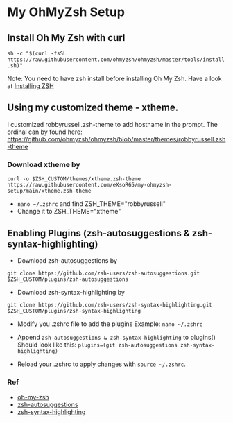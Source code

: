 
# My OhMyZsh Setup

## Install Oh My Zsh with curl

`sh -c "$(curl -fsSL https://raw.githubusercontent.com/ohmyzsh/ohmyzsh/master/tools/install.sh)"`

Note: You need to have zsh install before installing Oh My Zsh. Have a look at [Installing ZSH](https://github.com/ohmyzsh/ohmyzsh/wiki/Installing-ZSH)

## Using my customized theme - xtheme. 

I customized robbyrussell.zsh-theme to add hostname in the prompt. The ordinal can by found here: https://github.com/ohmyzsh/ohmyzsh/blob/master/themes/robbyrussell.zsh-theme

### Download xtheme by

`curl -o $ZSH_CUSTOM/themes/xtheme.zsh-theme https://raw.githubusercontent.com/eXsoR65/my-ohmyzsh-setup/main/xtheme.zsh-theme`

- `nano ~/.zshrc` and find ZSH_THEME="robbyrussell"
-  Change it to ZSH_THEME="xtheme"

## Enabling Plugins (zsh-autosuggestions & zsh-syntax-highlighting)
 - Download zsh-autosuggestions by
 
 `git clone https://github.com/zsh-users/zsh-autosuggestions.git $ZSH_CUSTOM/plugins/zsh-autosuggestions`
 
 - Download zsh-syntax-highlighting by
 
 `git clone https://github.com/zsh-users/zsh-syntax-highlighting.git $ZSH_CUSTOM/plugins/zsh-syntax-highlighting`

 - Modify you .zshrc file to add the plugins Example: `nano ~/.zshrc`
 
 - Append `zsh-autosuggestions & zsh-syntax-highlighting` to  plugins()
 Should look like this: `plugins=(git zsh-autosuggestions zsh-syntax-highlighting)`
 
 - Reload your .zshrc to apply changes with `source ~/.zshrc`.

 ### Ref
 - [oh-my-zsh](https://github.com/robbyrussell/oh-my-zsh)
 - [zsh-autosuggestions](https://github.com/zsh-users/zsh-autosuggestions)
 - [zsh-syntax-highlighting](https://github.com/zsh-users/zsh-syntax-highlighting)
